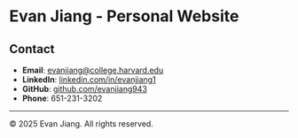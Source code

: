 # Evan Jiang - Personal Website

## Contact

- **Email**: evanjiang@college.harvard.edu
- **LinkedIn**: [linkedin.com/in/evanjiang1](https://linkedin.com/in/evanjiang1)
- **GitHub**: [github.com/evanjiang943](https://github.com/evanjiang943)
- **Phone**: 651-231-3202

---

© 2025 Evan Jiang. All rights reserved.
